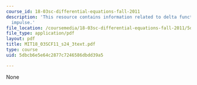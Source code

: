 ```yaml
---
course_id: 18-03sc-differential-equations-fall-2011
description: 'This resource contains information related to delta functions: unit
  impulse.'
file_location: /coursemedia/18-03sc-differential-equations-fall-2011/5dbcb6e5e64c2877c7246586dbdd39a5_MIT18_03SCF11_s24_3text.pdf
file_type: application/pdf
layout: pdf
title: MIT18_03SCF11_s24_3text.pdf
type: course
uid: 5dbcb6e5e64c2877c7246586dbdd39a5

---
```

None